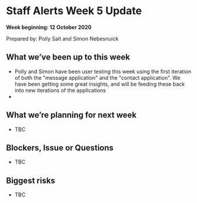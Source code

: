 # Staff Alerts Week 5 Update
**Week beginning: 12 October 2020** 

Prepared by: Polly Sait and Simon Nebesnuick

## What we’ve been up to this week

* Polly and Simon have been user testing this week using the first iteration of both the "message application" and the "contact application". We have been getting some great insights, and will be feeding these back into new iterations of the applications
* 


## What we’re planning for next week

* TBC

## Blockers, Issue or Questions

* TBC

## Biggest risks

* TBC

